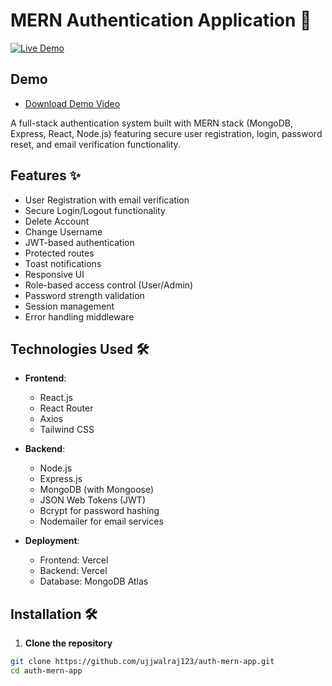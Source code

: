 # MERN Authentication Application 🔐

[![Live Demo](https://img.shields.io/badge/Live%20Demo-Click%20Here-brightgreen)](https://auth-mern-app-rmhb.vercel.app/login)

## Demo
- [Download Demo Video](https://github.com/ujjwalraj123/auth-mern-app/raw/main/Demo/Module_4_Demo_video.mp4)


A full-stack authentication system built with MERN stack (MongoDB, Express, React, Node.js) featuring secure user registration, login, password reset, and email verification functionality.

## Features ✨

- User Registration with email verification
- Secure Login/Logout functionality
- Delete Account
- Change Username
- JWT-based authentication
- Protected routes
- Toast notifications
- Responsive UI
- Role-based access control (User/Admin)
- Password strength validation
- Session management
- Error handling middleware

## Technologies Used 🛠️

- **Frontend**:
  - React.js
  - React Router
  - Axios
  - Tailwind CSS

- **Backend**:
  - Node.js
  - Express.js
  - MongoDB (with Mongoose)
  - JSON Web Tokens (JWT)
  - Bcrypt for password hashing
  - Nodemailer for email services

- **Deployment**:
  - Frontend: Vercel
  - Backend: Vercel
  - Database: MongoDB Atlas

## Installation 🛠️

1. **Clone the repository**
```bash
git clone https://github.com/ujjwalraj123/auth-mern-app.git
cd auth-mern-app
